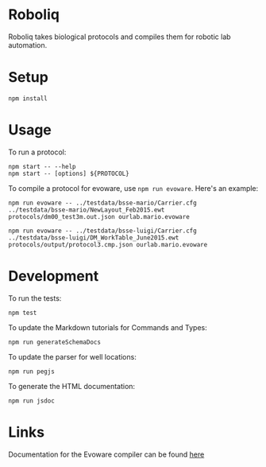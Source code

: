 # Roboliq

Roboliq takes biological protocols and compiles them for robotic lab automation.

# Setup

```{sh}
npm install
```

# Usage

To run a protocol:

```{sh}
npm start -- --help
npm start -- [options] ${PROTOCOL}
```

To compile a protocol for evoware, use `npm run evoware`.  Here's an example:

```{sh}
npm run evoware -- ../testdata/bsse-mario/Carrier.cfg ../testdata/bsse-mario/NewLayout_Feb2015.ewt protocols/dm00_test3m.out.json ourlab.mario.evoware

npm run evoware -- ../testdata/bsse-luigi/Carrier.cfg ../testdata/bsse-luigi/DM_WorkTable_June2015.ewt protocols/output/protocol3.cmp.json ourlab.mario.evoware
```

# Development

To run the tests:

```{sh}
npm test
```

To update the Markdown tutorials for Commands and Types:

```{sh}
npm run generateSchemaDocs
```

To update the parser for well locations:

```{sh}
npm run pegjs
```

To generate the HTML documentation:

```{sh}
npm run jsdoc
```

# Links

Documentation for the Evoware compiler can be found [here](./evoware/index.html)

